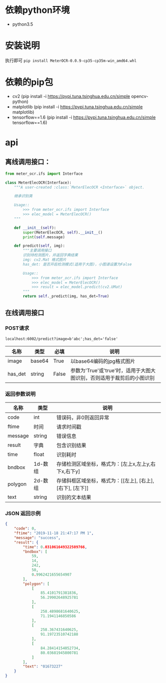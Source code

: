 
# 依赖python环境

+ python3.5

# 安装说明

执行即可 `pip install MeterOCR-0.0.9-cp35-cp35m-win_amd64.whl`

# 依赖的pip包

+ cv2 (pip install -i https://pypi.tuna.tsinghua.edu.cn/simple opencv-python)
+ matplotlib (pip install -i https://pypi.tuna.tsinghua.edu.cn/simple matplotlib)
+ tensorflow==1.6 (pip install -i https://pypi.tuna.tsinghua.edu.cn/simple tensorflow==1.6)



# api

## 离线调用接口：

```python
from meter_ocr.ifs import Interface

class MeterElecOCR(Interface):
    """A user-created :class:`MeterElecOCR <Interface>` object.

    继承识别类

    Usage::
        >>> from meter_ocr.ifs import Interface
        >>> elec_model = MeterElecOCR()
    """

    def __init__(self):
        super(MeterElecOCR, self).__init__()
        print(self.message)

    def predict(self, img):
        """主要调用接口
        识别待检测图片，并返回字典结果
        img: cv2.Mat 格式图片
        has_det: 是否开启检测模式(适用于大图)，小图请设置为False

        Usage::
            >>> from meter_ocr.ifs import Interface
            >>> elec_model = MeterElecOCR()
            >>> result = elec_model.predict(cv2.UMat)
        """
        return self._predict(img, has_det=True)
```

## 在线调用接口

### POST请求 

`localhost:6002/predict?image=b'abc';has_det='false'`

|名称|类型|必填|说明|
| --- | --- | --- | --- |
|image|base64|True|以base64编码的jpg格式图片|
|has_det|string|False|参数为'True'或'true'时，适用于大图大图识别，否则适用于裁剪后的小图识别|

### 返回参数说明

|名称|类型|说明|
| --- | --- | --- |
|code|int|错误码，非0则返回异常|
|ftime|时间|请求时间戳|
|message|string|错误信息|
|result|字典|包含识别结果|
|time|float|识别耗时|
|bndbox|1d-数组|存储检测区域坐标，格式为：[左上x,左上y,右下x,右下y]|
|polygon|2d-数组|存储斜框区域坐标，格式为：[[左上], [右上], [右下], [左下]]|
|text|string|识别的文本结果|

### JSON 返回示例
```json
{
    "code": 0,
    "ftime": "2019-11-18 21:47:17 PM 1",
    "message": "success",
    "result": {
        "time": 0.031061649322509766,
        "bndbox": [
            59,
            14,
            242,
            50,
            0.9962421655654907
        ],
        "polygon": [
            [
                85.4101791381836,
                56.29902648925781
            ],
            [
                258.4898681640625,
                71.1941146850586
            ],
            [
                258.367431640625,
                91.19723510742188
            ],
            [
                84.28414154052734,
                80.03681945800781
            ]
        ],
        "text": "01673227"
    }
}
```